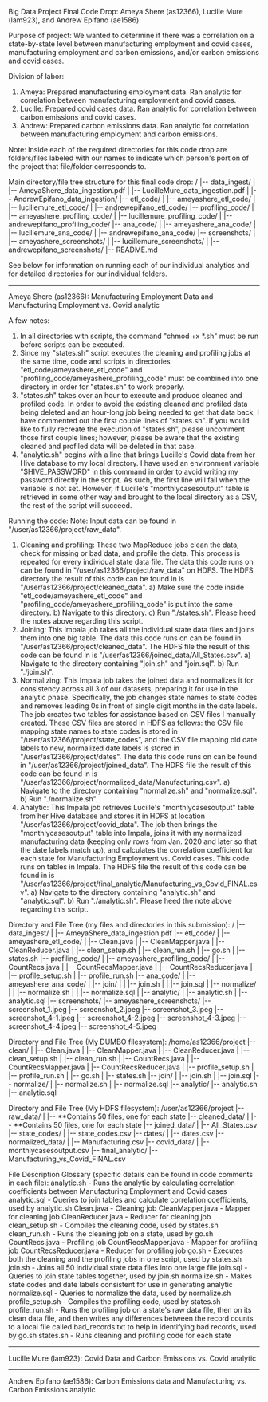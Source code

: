 Big Data Project Final Code Drop: Ameya Shere (as12366), Lucille Mure (lam923), and Andrew Epifano (ae1586)

Purpose of project: We wanted to determine if there was a correlation on a state-by-state level between manufacturing employment and covid cases, manufacturing employment and carbon emissions, and/or carbon emissions and covid cases.

Division of labor:
1) Ameya: Prepared manufacturing employment data. Ran analytic for correlation between manufacturing employment and covid cases.
2) Lucille: Prepared covid cases data. Ran analytic for correlation between carbon emissions and covid cases.
3) Andrew: Prepared carbon emissions data. Ran analytic for correlation between manufacturing employment and carbon emissions.

Note: Inside each of the required directories for this code drop are folders/files labeled with our names to indicate which person's portion of the project that file/folder corresponds to.

Main directory/file tree structure for this final code drop:
/
|-- data_ingest/
|   |-- AmeyaShere_data_ingestion.pdf
|   |-- LucilleMure_data_ingestion.pdf
|   |-- AndrewEpifano_data_ingestion/
|-- etl_code/
|   |-- ameyashere_etl_code/
|   |-- lucillemure_etl_code/
|   |-- andrewepifano_etl_code/
|-- profiling_code/
|   |-- ameyashere_profiling_code/
|   |-- lucillemure_profiling_code/
|   |-- andrewepifano_profiling_code/
|-- ana_code/
|   |-- ameyashere_ana_code/
|   |-- lucillemure_ana_code/
|   |-- andrewepifano_ana_code/
|-- screenshots/
|   |-- ameyashere_screenshots/
|   |-- lucillemure_screenshots/
|   |-- andrewepifano_screenshots/
|-- README.md

See below for information on running each of our individual analytics and for detailed directories for our individual folders.

------------------------------------------------------------------------------------------------------------
Ameya Shere (as12366): Manufacturing Employment Data and Manufacturing Employment vs. Covid analytic

A few notes:
1) In all directories with scripts, the command "chmod +x *.sh" must be run before scripts can be executed.
2) Since my "states.sh" script executes the cleaning and profiling jobs at the same time, code and scripts in directories "etl_code/ameyashere_etl_code" and "profiling_code/ameyashere_profiling_code" must be combined into one directory in order for "states.sh" to work properly.
3) "states.sh" takes over an hour to execute and produce cleaned and profiled code. In order to avoid the existing cleaned and profiled data being deleted and an hour-long job being needed to get that data back, I have commented out the first couple lines of "states.sh". If you would like to fully recreate the execution of "states.sh", please uncomment those first couple lines; however, please be aware that the existing cleaned and profiled data will be deleted in that case.
4) "analytic.sh" begins with a line that brings Lucille's Covid data from her Hive database to my local directory. I have used an environment variable "$HIVE_PASSWORD" in this command in order to avoid writing my password directly in the script. As such, the first line will fail when the variable is not set. However, if Lucille's "monthlycasesoutput" table is retrieved in some other way and brought to the local directory as a CSV, the rest of the script will succeed.

Running the code:
Note: Input data can be found in "/user/as12366/project/raw_data".
1) Cleaning and profiling: These two MapReduce jobs clean the data, check for missing or bad data, and profile the data. This process is repeated for every individual state data file. The data this code runs on can be found in "/user/as12366/project/raw_data" on HDFS. The HDFS directory the result of this code can be found in is "/user/as12366/project/cleaned_data".
	a) Make sure the code inside "etl_code/ameyashere_etl_code" and "profiling_code/ameyashere_profiling_code" is put into the same directory.
	b) Navigate to this directory.
	c) Run "./states.sh". Please heed the notes above regarding this script.
2) Joining: This Impala job takes all the individual state data files and joins them into one big table. The data this code runs on can be found in "/user/as12366/project/cleaned_data". The HDFS file the result of this code can be found in is "/user/as12366/joined_data/All_States.csv".
	a) Navigate to the directory containing "join.sh" and "join.sql".
	b) Run "./join.sh".
3) Normalizing: This Impala job takes the joined data and normalizes it for consistency across all 3 of our datasets, preparing it for use in the analytic phase. Specifically, the job changes state names to state codes and removes leading 0s in front of single digit months in the date labels. The job creates two tables for assistance based on CSV files I manually created. These CSV files are stored in HDFS as follows: the CSV file mapping state names to state codes is stored in "/user/as12366/project/state_codes", and the CSV file mapping old date labels to new, normalized date labels is stored in "/user/as12366/project/dates". The data this code runs on can be found in "/user/as12366/project/joined_data". The HDFS file the result of this code can be found in is "/user/as12366/project/normalized_data/Manufacturing.csv".
	a) Navigate to the directory containing "normalize.sh" and "normalize.sql".
	b) Run "./normalize.sh".
4) Analytic: This Impala job retrieves Lucille's "monthlycasesoutput" table from her Hive database and stores it in HDFS at location "/user/as12366/project/covid_data". The job then brings the "monthlycasesoutput" table into Impala, joins it with my normalized manufacturing data (keeping only rows from Jan. 2020 and later so that the date labels match up), and calculates the correlation coefficient for each state for Manufacturing Employment vs. Covid cases. This code runs on tables in Impala. The HDFS file the result of this code can be found in is "/user/as12366/project/final_analytic/Manufacturing_vs_Covid_FINAL.csv".
	a) Navigate to the directory containing "analytic.sh" and "analytic.sql".
	b) Run "./analytic.sh". Please heed the note above regarding this script.

Directory and File Tree (my files and directories in this submission):
/
|-- data_ingest/
|   |-- AmeyaShere_data_ingestion.pdf
|-- etl_code/
|   |-- ameyashere_etl_code/
|       |-- Clean.java
|       |-- CleanMapper.java
|       |-- CleanReducer.java
|       |-- clean_setup.sh
|       |-- clean_run.sh
|       |-- go.sh
|       |-- states.sh
|-- profiling_code/
|   |-- ameyashere_profiling_code/
|       |-- CountRecs.java
|       |-- CountRecsMapper.java
|       |-- CountRecsReducer.java
|       |-- profile_setup.sh
|       |-- profile_run.sh
|-- ana_code/
|   |-- ameyashere_ana_code/
|       |-- join/
|       |   |-- join.sh
|       |   |-- join.sql
|       |-- normalize/
|       |   |-- normalize.sh
|       |   |-- normalize.sql
|       |-- analytic/
|           |-- analytic.sh
|           |-- analytic.sql
|-- screenshots/
    |-- ameyashere_screenshots/
        |-- screenshot_1.jpeg
        |-- screenshot_2.jpeg
        |-- screenshot_3.jpeg
        |-- screenshot_4-1.jpeg
        |-- screenshot_4-2.jpeg
        |-- screenshot_4-3.jpeg
        |-- screenshot_4-4.jpeg
        |-- screenshot_4-5.jpeg

Directory and File Tree (My DUMBO filesystem):
/home/as12366/project
|-- clean/
|   |-- Clean.java
|   |-- CleanMapper.java
|   |-- CleanReducer.java
|   |-- clean_setup.sh
|   |-- clean_run.sh
|   |-- CountRecs.java
|   |-- CountRecsMapper.java
|   |-- CountRecsReducer.java
|   |-- profile_setup.sh
|   |-- profile_run.sh
|   |-- go.sh
|   |-- states.sh
|-- join/
|   |-- join.sh
|   |-- join.sql
|-- normalize/
|   |-- normalize.sh
|   |-- normalize.sql
|-- analytic/
    |-- analytic.sh
    |-- analytic.sql

Directory and File Tree (My HDFS filesystem):
/user/as12366/project
|-- raw_data/
|   |-- **Contains 50 files, one for each state
|-- cleaned_data/
|   |-- **Contains 50 files, one for each state
|-- joined_data/
|   |-- All_States.csv
|-- state_codes/
|   |-- state_codes.csv
|-- dates/
|   |-- dates.csv
|-- normalized_data/
|   |-- Manufacturing.csv
|-- covid_data/
|   |-- monthlycasesoutput.csv
|-- final_analytic/
    |-- Manufacturing_vs_Covid_FINAL.csv

File Description Glossary (specific details can be found in code comments in each file):
analytic.sh - Runs the analytic by calculating correlation coefficients between Manufacturing Employment and Covid cases
analytic.sql - Queries to join tables and calculate correlation coefficients, used by analytic.sh
Clean.java - Cleaning job
CleanMapper.java - Mapper for cleaning job
CleanReducer.java - Reducer for cleaning job
clean_setup.sh - Compiles the cleaning code, used by states.sh
clean_run.sh - Runs the cleaning job on a state, used by go.sh
CountRecs.java - Profiling job
CountRecsMapper.java - Mapper for profiling job
CountRecsReducer.java - Reducer for profiling job
go.sh - Executes both the cleaning and the profiling jobs in one script, used by states.sh
join.sh - Joins all 50 individual state data files into one large file
join.sql - Queries to join state tables together, used by join.sh
normalize.sh - Makes state codes and date labels consistent for use in generating analytic
normalize.sql - Queries to normalize the data, used by normalize.sh
profile_setup.sh - Compiles the profiling code, used by states.sh
profile_run.sh - Runs the profiling job on a state's raw data file, then on its clean data file, and then writes any differences between the record counts to a local file called bad_records.txt to help in identifying bad records, used by go.sh
states.sh - Runs cleaning and profiling code for each state

------------------------------------------------------------------------------------------------------------
Lucille Mure (lam923): Covid Data and Carbon Emissions vs. Covid analytic

------------------------------------------------------------------------------------------------------------
Andrew Epifano (ae1586): Carbon Emissions data and Manufacturing vs. Carbon Emissions analytic